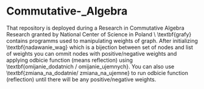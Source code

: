 # Commutative-_Algebra
That repository is deployed during a Research in Commutative Algebra Research granted by National Center of Science in Poland
\\
\textbf{grafy} contains programms used to manipulating weights of graph. After initializing \textbf{nadawanie_wag} which is a bijection between set of nodes and list of weights you can ommit nodes with positive/negative weights and applying odbicie function (means reflection) using \textbf{omijanie_dodatnich / omijanie_ujemnych}. You can also use \textbf{zmiana_na_dodatnie/ zmiana_na_ujemne} to run odbicie function (reflection) until there will be any positive/negative weights.
